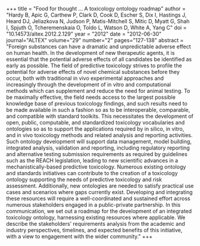 +++
title = "Food for thought ... A toxicology ontology roadmap"
author = "Hardy B, Apic G, Carthew P, Clark D, Cook D, Escher S, Dix I, Hastings J, Heard DJ, Jeliazkova N, Judson P, Matis-Mitchell S, Mitic D, Myatt G, Shah I, Spjuth O, Tcheremenskaia O, Toldo L, Watson D, White A, Yang C"
doi = "10.14573/altex.2012.2.129"
year = "2012"
date = "2012-06-30"
journal="ALTEX"
volume="29"
number="2"
pages="127-138"
abstract = "Foreign substances can have a dramatic and unpredictable adverse effect on human health. In the development of new therapeutic agents, it is essential that the potential adverse effects of all candidates be identified as early as possible. The field of predictive toxicology strives to profile the potential for adverse effects of novel chemical substances before they occur, both with traditional in vivo experimental approaches and increasingly through the development of in vitro and computational methods which can supplement and reduce the need for animal testing. To be maximally effective, the field needs access to the largest possible knowledge base of previous toxicology findings, and such results need to be made available in such a fashion so as to be interoperable, comparable, and compatible with standard toolkits. This necessitates the development of open, public, computable, and standardized toxicology vocabularies and ontologies so as to support the applications required by in silico, in vitro, and in vivo toxicology methods and related analysis and reporting activities. Such ontology development will support data management, model building, integrated analysis, validation and reporting, including regulatory reporting and alternative testing submission requirements as required by guidelines such as the REACH legislation, leading to new scientific advances in a mechanistically-based predictive toxicology. Numerous existing ontology and standards initiatives can contribute to the creation of a toxicology ontology supporting the needs of predictive toxicology and risk assessment. Additionally, new ontologies are needed to satisfy practical use cases and scenarios where gaps currently exist. Developing and integrating these resources will require a well-coordinated and sustained effort across numerous stakeholders engaged in a public-private partnership. In this communication, we set out a roadmap for the development of an integrated toxicology ontology, harnessing existing resources where applicable. We describe the stakeholders’ requirements analysis from the academic and industry perspectives, timelines, and expected benefits of this initiative, with a view to engagement with the wider community."
+++

